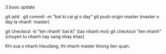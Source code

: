 3 buoc update


git add .
git commit -m "bat ki cai gi o day"
git push origin master (master o day la nhanh' master)


git checkout -b "ten nhanh' bat ki" (tao nhanh moi)
git checkout "ten nhanh" (chuyen tu nhanh nay sang nhay khac)

Khi sua o nhanh hieudang, thi nhanh master khong lien quan.
